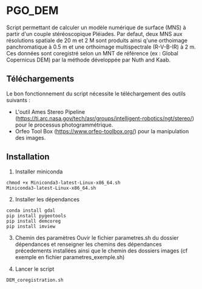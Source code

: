 # PGO_DEM

Script permettant de calculer un modèle numérique de surface (MNS) à partir d'un couple stéréoscopique Pléiades. Par defaut, deux MNS aux résolutions spatiale de 20 m et 2 M sont produits ainsi q'une orthoimage panchromatique à 0.5 m et une orthoimage multispectrale (R-V-B-IR) à 2 m.
Ces données sont coregistré selon un MNT de référence (ex : Global Copernicus DEM) par la méthode développée par Nuth and Kaab. 


## Téléchargements
Le bon fonctionnement du script nécessite le téléchargement des outils suivants : 
 - L'outil Ames Stereo Pipeline (https://ti.arc.nasa.gov/tech/asr/groups/intelligent-robotics/ngt/stereo/) pour le processus photogrammétrique.
 - Orfeo Tool Box (https://www.orfeo-toolbox.org/) pour la manipulation des images.

## Installation

1. Installer miniconda
```
chmod +x Miniconda3-latest-Linux-x86_64.sh
Miniconda3-latest-Linux-x86_64.sh
```
2. Installer les dépendances
```
conda install gdal
pip install pygeotools
pip install demcoreg
pip install imview
```
3. Chemin des paramètres
Ouvir le fichier parametres.sh du dossier dépendances et renseigner les chemins des dépendances précedements installées ainsi que le chemin des dossiers images (cf exemple en fichier parametres_exemple.sh)

4. Lancer le script 
```
DEM_coregistration.sh
```
